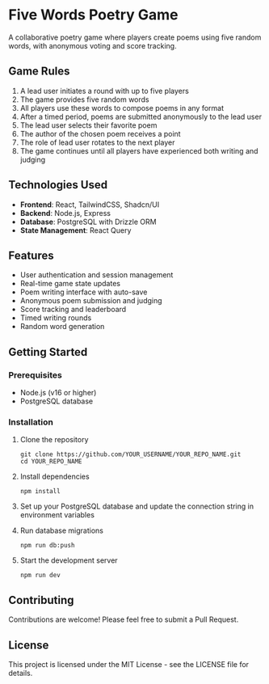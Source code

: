 # Five Words Poetry Game

A collaborative poetry game where players create poems using five random words, with anonymous voting and score tracking.

## Game Rules

1. A lead user initiates a round with up to five players
2. The game provides five random words
3. All players use these words to compose poems in any format
4. After a timed period, poems are submitted anonymously to the lead user
5. The lead user selects their favorite poem
6. The author of the chosen poem receives a point
7. The role of lead user rotates to the next player
8. The game continues until all players have experienced both writing and judging

## Technologies Used

- **Frontend**: React, TailwindCSS, Shadcn/UI
- **Backend**: Node.js, Express
- **Database**: PostgreSQL with Drizzle ORM
- **State Management**: React Query

## Features

- User authentication and session management
- Real-time game state updates
- Poem writing interface with auto-save
- Anonymous poem submission and judging
- Score tracking and leaderboard
- Timed writing rounds
- Random word generation

## Getting Started

### Prerequisites

- Node.js (v16 or higher)
- PostgreSQL database

### Installation

1. Clone the repository
   ```
   git clone https://github.com/YOUR_USERNAME/YOUR_REPO_NAME.git
   cd YOUR_REPO_NAME
   ```

2. Install dependencies
   ```
   npm install
   ```

3. Set up your PostgreSQL database and update the connection string in environment variables

4. Run database migrations
   ```
   npm run db:push
   ```

5. Start the development server
   ```
   npm run dev
   ```

## Contributing

Contributions are welcome! Please feel free to submit a Pull Request.

## License

This project is licensed under the MIT License - see the LICENSE file for details.